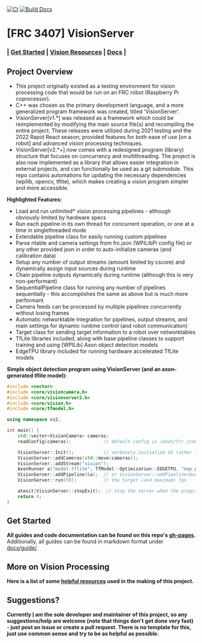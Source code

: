 [![CI](https://github.com/FRC3407/VisionServer/actions/workflows/ci.yml/badge.svg)](https://github.com/FRC3407/VisionServer/actions/workflows/ci.yml) [![Build Docs](https://github.com/FRC3407/VisionServer/actions/workflows/doxygen-pages.yml/badge.svg?branch=main)](https://github.com/FRC3407/VisionServer/actions/workflows/doxygen-pages.yml)

# [FRC 3407] VisionServer
### | [Get Started](#get-started) | [Vision Resources](#more-on-vision-processing) | [Docs](https://frc3407.github.io/VisionServer) |

## Project Overview
 - This project originally existed as a testing environment for vision processing code that would be run on an FRC robot (Raspberry Pi coprocessor).
 - C++ was chosen as the primary development language, and a more generalized program framework was created, titled 'VisionServer'.
 - VisionServer[v1.*] was released as a framework which could be reimplemented by modifying the main source file(s) and recompiling the entire project. These releases were utilized during 2021 testing and the 2022 Rapid React season; provided features for both ease of use [on a robot] and advanced vision processing techniques.
 - VisionServer[v2.*+] now comes with a redesigned program (library) structure that focuses on concurrency and multithreading. The project is also now implemented as a library that allows easier integration in external projects, and can functionally be used as a git submodule. This repo contains automations for updating the necessary dependencies (wpilib, opencv, tflite), which makes creating a vision program simpler and more accessible.

__Highlighted Features:__
- Load and run unlimited* vision processing pipelines - although obviously limited by hardware specs
- Run each pipeline in its own thread for concurrent operation, or one at a time in singlethreaded mode
- Extendable pipeline class for easily running custom pipelines
- Parse ntable and camera settings from frc.json (WPILibPi config file) or any other provided json in order to auto-initialize cameras (and calibration data)
- Setup any number of output streams (amount limited by cscore) and dynamically assign input sources during runtime
- Chain pipeline outputs dynamically during runtime (although this is very non-performant)
- SequentialPipeline class for running any number of pipelines sequentially - this accomplishes the same as above but is much more performant
- Camera feeds can be processed by multiple pipelines concurrently without losing frames
- Automatic networktable integration for pipelines, output streams, and main settings for dynamic runtime control (and robot communication)
- Target class for sending target information to a robot over networktables
- TfLite libraries included, along with base pipeline classes to support training and using [WPILib] Axon object detection models
- EdgeTPU library included for running hardware accelerated TfLite models

__Simple object detection program using VisionServer (and an axon-generated tflite model):__
```cpp
#include <vector>
#include <core/visioncamera.h>
#include <core/visionserver2.h>
#include <core/vision.h>
#include <core/tfmodel.h>

using namespace vs2;

int main() {
    std::vector<VisionCamera> cameras;
    readConfig(cameras);            // default config is /boot/frc.json

    VisionServer::Init();           // verbosely initialize VS rather than allow lazy-loading
    VisionServer::addCameras(std::move(cameras));
    VisionServer::addStream("vision");
    AxonRunner a("model.tflite", TfModel::Optimization::EDGETPU, "map.pbtxt", 4);   // filename for model, attempt to load as edge tpu optimized, filename for labels, use 4 threads
    VisionServer::addPipeline(&a);  // or VisionServer::addPipeline<AxonRunner>(); for [default-constructed,] dynamically allocated pipeline
    VisionServer::run(50);          // the target (and maximum) fps

    atexit(VisionServer::stopExit);  // stop the server when the program ends
    return 0;
}
```

## Get Started
__All guides and code documentation can be found on this repo's [gh-pages](https://frc3407.github.io/VisionServer).__ Additionally, all guides can be found in markdown format under [docs/guide/](docs/guide/).

## More on Vision Processing
__Here is a list of some [helpful resources](docs/guide/References.md) used in the making of this project.__

## Suggestions?
__Currently [I](https://github.com/S1ink/) am the sole developer and maintainer of this project, so any suggestions/help are welcome (note that things don't get done very fast) - just post an issue or create a pull request. There is no template for this, just use common sense and try to be as helpful as possible.__